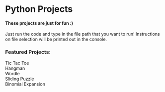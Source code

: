 # Python Projects
#### These projects are just for fun :)
Just run the code and type in the file path that you want to run!
Instructions on file selection will be printed out in the console.

### Featured Projects:
Tic Tac Toe\
Hangman\
Wordle\
Sliding Puzzle\
Binomial Expansion
